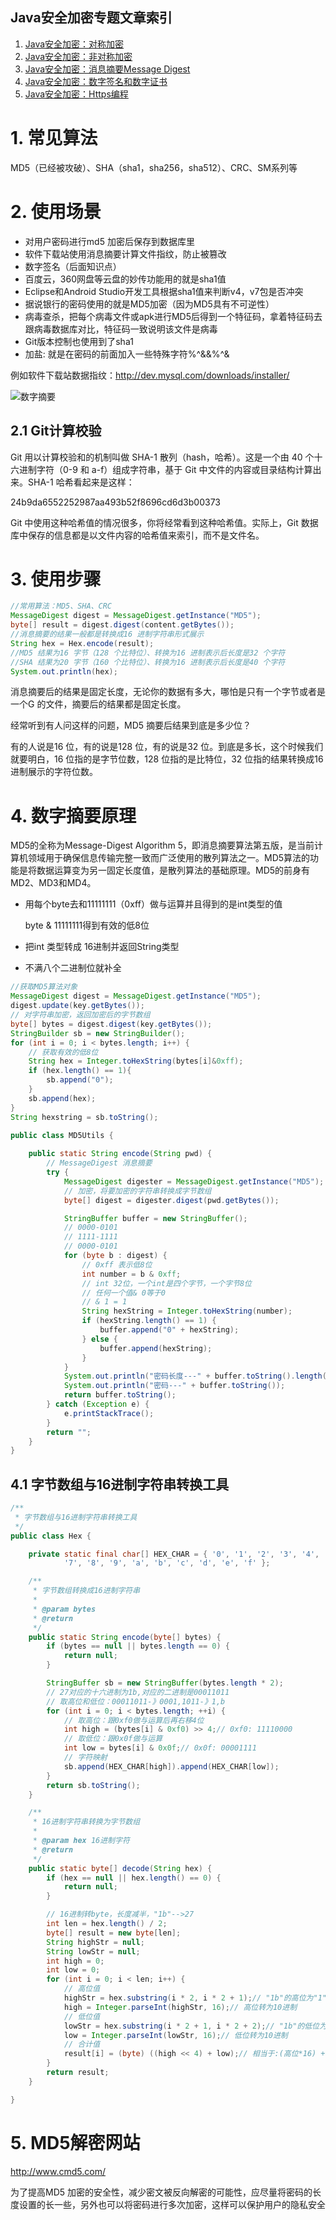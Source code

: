 ## Java安全加密专题文章索引

1. [Java安全加密：对称加密](http://blog.csdn.net/axi295309066/article/details/52491077)
2. [Java安全加密：非对称加密](http://blog.csdn.net/axi295309066/article/details/52494640)
3. [Java安全加密：消息摘要Message Digest](http://blog.csdn.net/axi295309066/article/details/52494725)
4. [Java安全加密：数字签名和数字证书](http://blog.csdn.net/axi295309066/article/details/52494832)
5. [Java安全加密：Https编程](http://blog.csdn.net/axi295309066/article/details/52494902)


# 1. 常见算法
MD5（已经被攻破）、SHA（sha1，sha256，sha512）、CRC、SM系列等

# 2. 使用场景

- 对用户密码进行md5 加密后保存到数据库里
- 软件下载站使用消息摘要计算文件指纹，防止被篡改
- 数字签名（后面知识点）
- 百度云，360网盘等云盘的妙传功能用的就是sha1值
- Eclipse和Android Studio开发工具根据sha1值来判断v4，v7包是否冲突
- 据说银行的密码使用的就是MD5加密（因为MD5具有不可逆性）
- 病毒查杀，把每个病毒文件或apk进行MD5后得到一个特征码，拿着特征码去跟病毒数据库对比，特征码一致说明该文件是病毒
- Git版本控制也使用到了sha1
- 加盐: 就是在密码的前面加入一些特殊字符%^&&%^&

例如软件下载站数据指纹：http://dev.mysql.com/downloads/installer/

![数字摘要](http://img.blog.csdn.net/20160910135955384)

## 2.1 Git计算校验

Git 用以计算校验和的机制叫做 SHA-1 散列（hash，哈希）。这是一个由 40 个十六进制字符（0-9 和 a-f）组成字符串，基于 Git 中文件的内容或目录结构计算出来。SHA-1 哈希看起来是这样：

24b9da6552252987aa493b52f8696cd6d3b00373

Git 中使用这种哈希值的情况很多，你将经常看到这种哈希值。实际上，Git 数据库中保存的信息都是以文件内容的哈希值来索引，而不是文件名。


# 3. 使用步骤

```java
//常用算法：MD5、SHA、CRC
MessageDigest digest = MessageDigest.getInstance("MD5");
byte[] result = digest.digest(content.getBytes());
//消息摘要的结果一般都是转换成16 进制字符串形式展示
String hex = Hex.encode(result);
//MD5 结果为16 字节（128 个比特位）、转换为16 进制表示后长度是32 个字符
//SHA 结果为20 字节（160 个比特位）、转换为16 进制表示后长度是40 个字符
System.out.println(hex);
```
消息摘要后的结果是固定长度，无论你的数据有多大，哪怕是只有一个字节或者是一个G 的文件，摘要后的结果都是固定长度。

经常听到有人问这样的问题，MD5 摘要后结果到底是多少位？

有的人说是16 位，有的说是128 位，有的说是32 位。到底是多长，这个时候我们就要明白，16 位指的是字节位数，128 位指的是比特位，32 位指的结果转换成16 进制展示的字符位数。

# 4. 数字摘要原理

MD5的全称为Message-Digest Algorithm 5，即消息摘要算法第五版，是当前计算机领域用于确保信息传输完整一致而广泛使用的散列算法之一。MD5算法的功能是将数据运算变为另一固定长度值，是散列算法的基础原理。MD5的前身有MD2、MD3和MD4。

- 用每个byte去和11111111（0xff）做与运算并且得到的是int类型的值

   byte & 11111111得到有效的低8位

- 把int 类型转成 16进制并返回String类型
- 不满八个二进制位就补全

```java
//获取MD5算法对象
MessageDigest digest = MessageDigest.getInstance("MD5");
digest.update(key.getBytes());
// 对字符串加密，返回加密后的字节数组
byte[] bytes = digest.digest(key.getBytes());
StringBuilder sb = new StringBuilder();
for (int i = 0; i < bytes.length; i++) {
  	// 获取有效的低8位
    String hex = Integer.toHexString(bytes[i]&0xff);
    if (hex.length() == 1){
        sb.append("0");
    }
    sb.append(hex);
}
String hexstring = sb.toString();
```

```java
public class MD5Utils {
    
    public static String encode(String pwd) {
        // MessageDigest 消息摘要
        try {
            MessageDigest digester = MessageDigest.getInstance("MD5");
            // 加密，将要加密的字符串转换成字节数组
            byte[] digest = digester.digest(pwd.getBytes());

            StringBuffer buffer = new StringBuffer();
            // 0000-0101
            // 1111-1111
            // 0000-0101
            for (byte b : digest) {
                // 0xff 表示低8位
                int number = b & 0xff;
                // int 32位，一个int是四个字节，一个字节8位
                // 任何一个值& 0等于0
                // & 1 = 1
                String hexString = Integer.toHexString(number);
                if (hexString.length() == 1) {
                    buffer.append("0" + hexString);
                } else {
                    buffer.append(hexString);
                }
            }
            System.out.println("密码长度---" + buffer.toString().length());
            System.out.println("密码---" + buffer.toString());
            return buffer.toString();
        } catch (Exception e) {
            e.printStackTrace();
        }
        return "";
    }
}
```
## 4.1 字节数组与16进制字符串转换工具

```java
/**
 * 字节数组与16进制字符串转换工具
 */
public class Hex {

	private static final char[] HEX_CHAR = { '0', '1', '2', '3', '4', '5', '6',
			'7', '8', '9', 'a', 'b', 'c', 'd', 'e', 'f' };

	/**
	 * 字节数组转换成16进制字符串
	 * 
	 * @param bytes
	 * @return
	 */
	public static String encode(byte[] bytes) {
		if (bytes == null || bytes.length == 0) {
			return null;
		}

		StringBuffer sb = new StringBuffer(bytes.length * 2);
		// 27对应的十六进制为1b,对应的二进制是00011011
		// 取高位和低位：00011011-》0001,1011-》1,b
		for (int i = 0; i < bytes.length; ++i) {
			// 取高位：跟0xf0做与运算后再右移4位
			int high = (bytes[i] & 0xf0) >> 4;// 0xf0: 11110000
			// 取低位：跟0x0f做与运算
			int low = bytes[i] & 0x0f;// 0x0f: 00001111
			// 字符映射
			sb.append(HEX_CHAR[high]).append(HEX_CHAR[low]);
		}
		return sb.toString();
	}

	/**
	 * 16进制字符串转换为字节数组
	 * 
	 * @param hex 16进制字符  
	 * @return
	 */
	public static byte[] decode(String hex) {
		if (hex == null || hex.length() == 0) {
			return null;
		}

		// 16进制转byte，长度减半，"1b"-->27
		int len = hex.length() / 2;
		byte[] result = new byte[len];
		String highStr = null;
		String lowStr = null;
		int high = 0;
		int low = 0;
		for (int i = 0; i < len; i++) {
			// 高位值
			highStr = hex.substring(i * 2, i * 2 + 1);// "1b"的高位为"1"
			high = Integer.parseInt(highStr, 16);// 高位转为10进制
			// 低位值
			lowStr = hex.substring(i * 2 + 1, i * 2 + 2);// "1b"的低位为"b"
			low = Integer.parseInt(lowStr, 16);// 低位转为10进制
			// 合计值
			result[i] = (byte) ((high << 4) + low);// 相当于:(高位*16) + 低位
		}
		return result;
	}

}
```

# 5. MD5解密网站

http://www.cmd5.com/

为了提高MD5 加密的安全性，减少密文被反向解密的可能性，应尽量将密码的长度设置的长一些，另外也可以将密码进行多次加密，这样可以保护用户的隐私安全